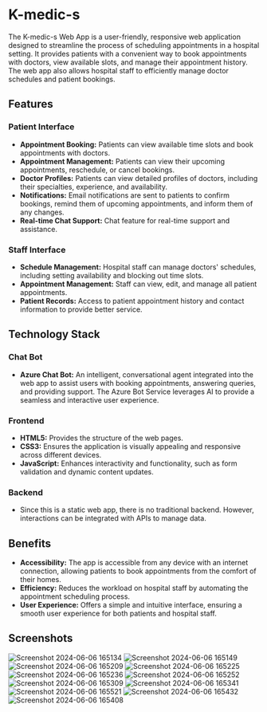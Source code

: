 # K-medic-s

The K-medic-s Web App is a user-friendly, responsive web application designed to streamline the process of scheduling appointments in a hospital setting. It provides patients with a convenient way to book appointments with doctors, view available slots, and manage their appointment history. The web app also allows hospital staff to efficiently manage doctor schedules and patient bookings.

## Features

### Patient Interface
- **Appointment Booking:** Patients can view available time slots and book appointments with doctors.
- **Appointment Management:** Patients can view their upcoming appointments, reschedule, or cancel bookings.
- **Doctor Profiles:** Patients can view detailed profiles of doctors, including their specialties, experience, and availability.
- **Notifications:** Email notifications are sent to patients to confirm bookings, remind them of upcoming appointments, and inform them of any changes.
- **Real-time Chat Support:** Chat feature for real-time support and assistance.

### Staff Interface
- **Schedule Management:** Hospital staff can manage doctors' schedules, including setting availability and blocking out time slots.
- **Appointment Management:** Staff can view, edit, and manage all patient appointments.
- **Patient Records:** Access to patient appointment history and contact information to provide better service.

## Technology Stack
### Chat Bot
- **Azure Chat Bot:** An intelligent, conversational agent integrated into the web app to assist users with booking appointments, answering queries, and providing support. The Azure Bot Service leverages AI to provide a seamless and interactive user experience.
### Frontend
- **HTML5:** Provides the structure of the web pages.
- **CSS3:** Ensures the application is visually appealing and responsive across different devices.
- **JavaScript:** Enhances interactivity and functionality, such as form validation and dynamic content updates.
### Backend
- Since this is a static web app, there is no traditional backend. However, interactions can be integrated with APIs to manage data.

## Benefits

- **Accessibility:** The app is accessible from any device with an internet connection, allowing patients to book appointments from the comfort of their homes.
- **Efficiency:** Reduces the workload on hospital staff by automating the appointment scheduling process.
- **User Experience:** Offers a simple and intuitive interface, ensuring a smooth user experience for both patients and hospital staff.

## Screenshots

![Screenshot 2024-06-06 165134](https://github.com/kuppamjohari/k-medic-s_ftr-internship/assets/70678518/c0a18298-35d9-4f8e-a224-0671b1483f06)
![Screenshot 2024-06-06 165149](https://github.com/kuppamjohari/k-medic-s_ftr-internship/assets/70678518/369bc426-3509-4c77-b56c-6f9f19687bb6)
![Screenshot 2024-06-06 165209](https://github.com/kuppamjohari/k-medic-s_ftr-internship/assets/70678518/2cba4916-b134-4804-8e76-eaabbd42c015)
![Screenshot 2024-06-06 165225](https://github.com/kuppamjohari/k-medic-s_ftr-internship/assets/70678518/bb2a5305-6a23-48ff-9a79-866fc394dc6c)
![Screenshot 2024-06-06 165236](https://github.com/kuppamjohari/k-medic-s_ftr-internship/assets/70678518/7b8fab5f-05a0-4fb8-b5b7-35277b87256c)
![Screenshot 2024-06-06 165252](https://github.com/kuppamjohari/k-medic-s_ftr-internship/assets/70678518/b1eb6213-4162-4f3d-9aed-bcfcb1db033b)
![Screenshot 2024-06-06 165309](https://github.com/kuppamjohari/k-medic-s_ftr-internship/assets/70678518/b6586341-08d4-4dd5-8c88-5f05968c6a6d)
![Screenshot 2024-06-06 165341](https://github.com/kuppamjohari/k-medic-s_ftr-internship/assets/70678518/5092a2f8-7ef8-49b2-bb19-aff6645a29df)
![Screenshot 2024-06-06 165521](https://github.com/kuppamjohari/k-medic-s_ftr-internship/assets/70678518/362df9e5-9644-47ff-b013-78bc1e7fbc1d)
![Screenshot 2024-06-06 165432](https://github.com/kuppamjohari/k-medic-s_ftr-internship/assets/70678518/87694972-cfe1-4bc3-8bf5-4c79334fecf1)
![Screenshot 2024-06-06 165408](https://github.com/kuppamjohari/k-medic-s_ftr-internship/assets/70678518/c90e50c6-f100-42f7-ad42-6749abce039b)
